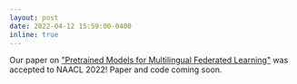 ```yaml
---
layout: post
date: 2022-04-12 15:59:00-0400
inline: true
---
```


Our paper on ["Pretrained Models for Multilingual Federated Learning"](orionweller.com) was accepted to NAACL 2022! Paper and code coming soon.